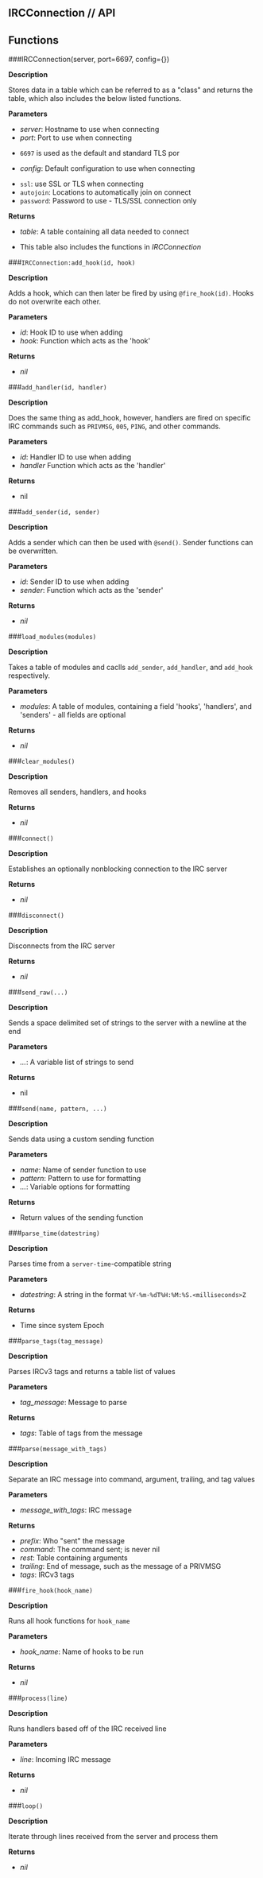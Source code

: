 ## IRCConnection // API

## Functions

###IRCConnection(server, port=6697, config={})

**Description**

Stores data in a table which can be referred to as a "class" and returns
the table, which also includes the below listed functions.

**Parameters**

 * *server*: Hostname to use when connecting
 * *port*: Port to use when connecting
  - `6697` is used as the default and standard TLS por
 * *config*: Default configuration to use when connecting
  - `ssl`: use SSL or TLS when connecting
  - `autojoin`: Locations to automatically join on connect
  - `password`: Password to use - TLS/SSL connection only

**Returns**

 * _table_: A table containing all data needed to connect
  - This table also includes the functions in _IRCConnection_

###`IRCConnection:add_hook(id, hook)`

**Description**

Adds a hook, which can then later be fired by using `@fire_hook(id)`. Hooks do not overwrite each other.

**Parameters**

 * *id*: Hook ID to use when adding
 * *hook*: Function which acts as the 'hook'

**Returns**

 * _nil_

###`add_handler(id, handler)`

**Description**

Does the same thing as add_hook, however, handlers are fired on specific IRC commands such as `PRIVMSG`, `005`, `PING`, and other commands.

**Parameters**

 * *id*: Handler ID to use when adding
 * *handler* Function which acts as the 'handler'

**Returns**

 * nil

###`add_sender(id, sender)`

**Description**

Adds a sender which can then be used with `@send()`. Sender functions can be overwritten.

**Parameters**

 * *id*: Sender ID to use when adding
 * *sender*: Function which acts as the 'sender'

**Returns**

 * _nil_

###`load_modules(modules)`

**Description**

Takes a table of modules and caclls `add_sender`, `add_handler`, and `add_hook` respectively.

**Parameters**

 * *modules*: A table of modules, containing a field 'hooks', 'handlers', and 'senders' - all fields are optional

**Returns**

 * _nil_

###`clear_modules()`

**Description**

Removes all senders, handlers, and hooks

**Returns**

 * _nil_

###`connect()`

**Description**

Establishes an optionally nonblocking connection to the IRC server

**Returns**

 * _nil_

###`disconnect()`

**Description**

Disconnects from the IRC server

**Returns**

 * _nil_

###`send_raw(...)`

**Description**

Sends a space delimited set of strings to the server with a newline at the end

**Parameters**

 * *...*: A variable list of strings to send

**Returns**

 * nil

###`send(name, pattern, ...)`

**Description**

Sends data using a custom sending function

**Parameters**

 * *name*: Name of sender function to use
 * *pattern*: Pattern to use for formatting
 * *...*: Variable options for formatting

**Returns**

 * Return values of the sending function

###`parse_time(datestring)`

**Description**

Parses time from a `server-time`-compatible string

**Parameters**

 * *datestring*: A string in the format `%Y-%m-%dT%H:%M:%S.<milliseconds>Z`

**Returns**

 * Time since system Epoch

###`parse_tags(tag_message)`

**Description**

Parses IRCv3 tags and returns a table list of values

**Parameters**

 * *tag_message*: Message to parse

**Returns**

 * _tags_: Table of tags from the message

###`parse(message_with_tags)`

**Description**

Separate an IRC message into command, argument, trailing, and tag values

**Parameters**

 * *message_with_tags*: IRC message

**Returns**

 * _prefix_: Who "sent" the message
 * _command_: The command sent; is never nil
 * _rest_: Table containing arguments
 * _trailing_: End of message, such as the message of a PRIVMSG
 * _tags_: IRCv3 tags

###`fire_hook(hook_name)`

**Description**

Runs all hook functions for `hook_name`

**Parameters**

 * *hook_name*: Name of hooks to be run

**Returns**

 * _nil_

###`process(line)`

**Description**

Runs handlers based off of the IRC received line

**Parameters**

 * *line*: Incoming IRC message

**Returns**

 * _nil_

 ###`loop()`
 
 **Description**
 
 Iterate through lines received from the server and process them
 
 
 **Returns**
 
  * _nil_
